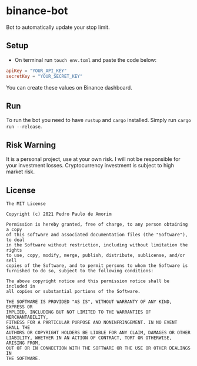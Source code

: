 # binance-bot

Bot to automatically update your stop limit.

## Setup

 - On terminal run `touch env.toml` and paste the code below:

 ```toml
apiKey = "YOUR_API_KEY"
secretKey = "YOUR_SECRET_KEY"
 ```

 You can create these values on Binance dashboard.

 ## Run

 To run the bot you need to have `rustup` and `cargo` installed. Simply run `cargo run --release`.

 ## Risk Warning

It is a personal project, use at your own risk. I will not be responsible for your investment losses.
Cryptocurrency investment is subject to high market risk.

 ## License

    The MIT License

    Copyright (c) 2021 Pedro Paulo de Amorim

    Permission is hereby granted, free of charge, to any person obtaining a copy
    of this software and associated documentation files (the "Software"), to deal
    in the Software without restriction, including without limitation the rights
    to use, copy, modify, merge, publish, distribute, sublicense, and/or sell
    copies of the Software, and to permit persons to whom the Software is
    furnished to do so, subject to the following conditions:

    The above copyright notice and this permission notice shall be included in
    all copies or substantial portions of the Software.

    THE SOFTWARE IS PROVIDED "AS IS", WITHOUT WARRANTY OF ANY KIND, EXPRESS OR
    IMPLIED, INCLUDING BUT NOT LIMITED TO THE WARRANTIES OF MERCHANTABILITY,
    FITNESS FOR A PARTICULAR PURPOSE AND NONINFRINGEMENT. IN NO EVENT SHALL THE
    AUTHORS OR COPYRIGHT HOLDERS BE LIABLE FOR ANY CLAIM, DAMAGES OR OTHER
    LIABILITY, WHETHER IN AN ACTION OF CONTRACT, TORT OR OTHERWISE, ARISING FROM,
    OUT OF OR IN CONNECTION WITH THE SOFTWARE OR THE USE OR OTHER DEALINGS IN
    THE SOFTWARE.